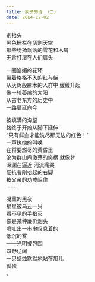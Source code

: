 ```yaml
---
title: 疯子的诗 （二）
date: 2014-12-02
---
```

别抬头  
黑色栅栏在切割天空  
那些纷扬飘落的雪花和木屑  
无言打湿在人们肩头  
  
一圈谄媚的花环  
带着格格不入的红与紫  
从灰烬般麻木的人群中 缓缓升起  
像一轮萎缩的太阳  
从古老东方的历史中  
一路蔓延向今  
  
被填满的沟壑  
路终于开始从脚下延伸  
“只有鲜血才能洗尽那无边的红色！”  
一声执拗的叫唤  
在将要燃尽的黄昏里  
沦为群山间激荡的笑柄 就像梦  
深渊在逼近 河流痛哭   
反抗者刚抬起的右脚  
被父亲的劝戒阻住  
......  
  
凝重的黑夜  
星星被乌云一只  
看不见的手掐灭  
像是某种廉价烟头  
喷吐出一串串叹息着的  
低沉的雾  
——光明被包围  
四野辽阔  
一只蜡烛默默地站在那儿  
孤独  
。   
